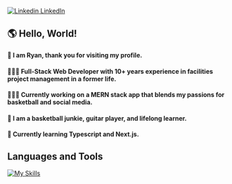 [![Linkedin](https://i.stack.imgur.com/gVE0j.png) LinkedIn](https://www.linkedin.com/in/ryanwfortin)
## 🌎 Hello, World!
#### 👋 I am Ryan, thank you for visiting my profile. 
#### 🙎🏼‍♂️ Full-Stack Web Developer with 10+ years experience in facilities project management in a former life.
#### 👨🏼‍💻 Currently working on a MERN stack app that blends my passions for basketball and social media.
#### 🏀 I am a basketball junkie, guitar player, and lifelong learner.
#### 🤔 Currently learning Typescript and Next.js.

## Languages and Tools
[![My Skills](https://skillicons.dev/icons?i=react,js,express,nodejs,postgres,mongodb,html,css,git)](https://skillicons.dev)

<!--
**rfll/rfll** is a ✨ _special_ ✨ repository because its `README.md` (this file) appears on your GitHub profile.

Here are some ideas to get you started:

- 🔭 I’m currently working on ...
- 🌱 I’m currently learning ...
- 👯 I’m looking to collaborate on ...
- 🤔 I’m looking for help with ...
- 💬 Ask me about ...
- 📫 How to reach me: ...
- 😄 Pronouns: ...
- ⚡ Fun fact: ...
-->
